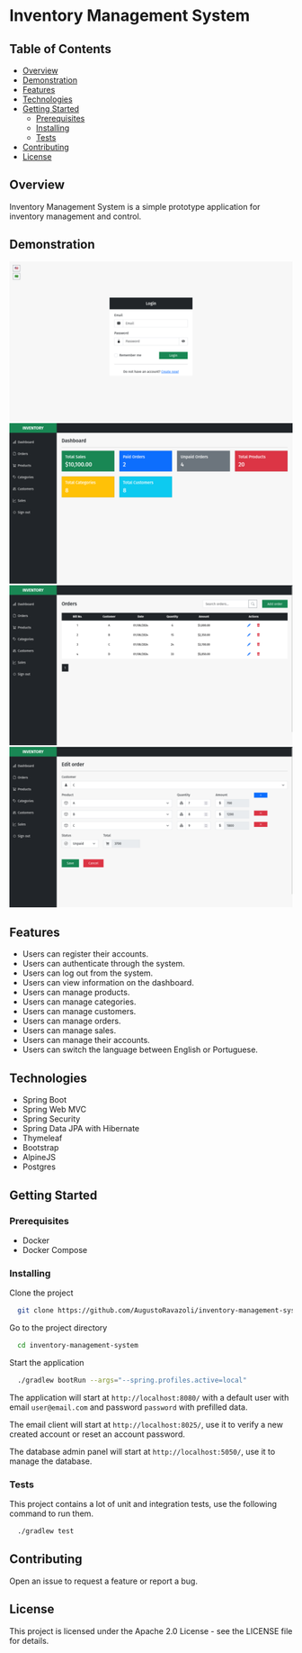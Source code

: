 # Inventory Management System

## Table of Contents

- [Overview](#overview)
- [Demonstration](#demonstration)
- [Features](#features)
- [Technologies](#technologies)
- [Getting Started](#getting-started)
    - [Prerequisites](#prerequisites)
    - [Installing](#installing)
    - [Tests](#tests)
- [Contributing](#contributing)
- [License](#license)

## Overview

Inventory Management System is a simple prototype application for inventory management and control.

## Demonstration

![](docs/images/login.png)
![](docs/images/dashboard.png)
![](docs/images/order-table.png)
![](docs/images/order-form.png)

## Features

- Users can register their accounts.
- Users can authenticate through the system.
- Users can log out from the system.
- Users can view information on the dashboard.
- Users can manage products.
- Users can manage categories.
- Users can manage customers.
- Users can manage orders.
- Users can manage sales.
- Users can manage their accounts.
- Users can switch the language between English or Portuguese.

## Technologies

- Spring Boot
- Spring Web MVC
- Spring Security
- Spring Data JPA with Hibernate
- Thymeleaf
- Bootstrap
- AlpineJS
- Postgres

## Getting Started

### Prerequisites

* Docker
* Docker Compose

### Installing

Clone the project

```bash
  git clone https://github.com/AugustoRavazoli/inventory-management-system.git
```

Go to the project directory

```bash
  cd inventory-management-system
```

Start the application

```bash
  ./gradlew bootRun --args="--spring.profiles.active=local"
```

The application will start at `http://localhost:8080/`
with a default user with email `user@email.com` and password `password` with prefilled data.

The email client will start at `http://localhost:8025/`, use it to verify a new created account 
or reset an account password.

The database admin panel will start at `http://localhost:5050/`, use it to manage the database.

### Tests

This project contains a lot of unit and integration tests, use the following command to run them.

```bash
  ./gradlew test
```

## Contributing

Open an issue to request a feature or report a bug.

## License

This project is licensed under the Apache 2.0 License - see the LICENSE file for details.
